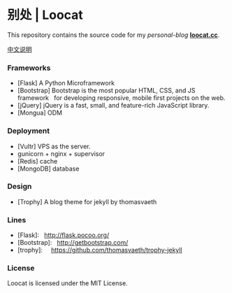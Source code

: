 别处 | Loocat
=======================

This repository contains the source code for my *personal-blog* **[loocat.cc](http://loocat.cc)**.

[中文说明](https://github.com/chidaobanjiu/loocat.cc/wiki/MANA2077.com-%E4%B8%AD%E6%96%87%E8%AF%B4%E6%98%8E)


### Frameworks

-  [Flask]  A Python Microframework
-  [Bootstrap]  Bootstrap is the most popular HTML, CSS, and JS framework 
   for developing responsive, mobile first projects on the web.
-  [jQuery]  jQuery is a fast, small, and feature-rich JavaScript library.
-  [Mongua] ODM

### Deployment

-  [Vultr] VPS as the server.
-  gunicorn + nginx + supervisor
-  [Redis] cache
-  [MongoDB] database

### Design

- [Trophy] A blog theme for jekyll by thomasvaeth

### Lines

- [Flask]:    http://flask.pocoo.org/
- [Bootstrap]:    http://getbootstrap.com/
- [trophy]:     https://github.com/thomasvaeth/trophy-jekyll

### License

Loocat is licensed under the MIT License.
